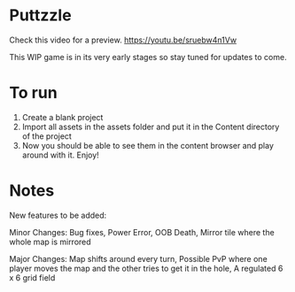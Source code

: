 # Puttzzle

Check this video for a preview. 
https://youtu.be/sruebw4n1Vw

This WIP game is in its very early stages so stay tuned for updates to come. 

# To run

1. Create a blank project
2. Import all assets in the assets folder and put it in the Content directory of the project
3. Now you should be able to see them in the content browser and play around with it. Enjoy!

# Notes
New features to be added:

Minor Changes: Bug fixes, Power Error, OOB Death, Mirror tile where the whole map is mirrored

Major Changes: Map shifts around every turn, Possible PvP where one player moves the map and the other tries to get it in the hole, A regulated 6 x 6 grid field



